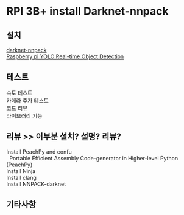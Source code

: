 # RPI 3B+ install Darknet-nnpack 

## 설치
  [darknet-nnpack](https://github.com/digitalbrain79/darknet-nnpack)<br>
  [Raspberry pi YOLO Real-time Object Detection](http://raspberrypi4u.blogspot.com/2018/10/raspberry-pi-yolo-real-time-object.html)<br>
  
## 테스트
  속도 테스트 <br>
  카메라 추가 테스트<br>
  코드 리뷰<br>
  라이브러리 기능 <br>

## 리뷰 >> 이부분 설치? 설명? 리뷰?
  Install PeachPy and confu<br>
  &nbsp; Portable Efficient Assembly Code-generator in Higher-level Python (PeachPy)<br>
  Install Ninja<br>
  Install clang<br>
  Install NNPACK-darknet<br>
  
## 기타사항
  
